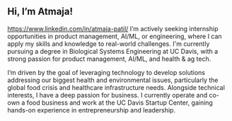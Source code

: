 ## Hi, I’m Atmaja!
https://www.linkedin.com/in/atmaja-patil/
I’m actively seeking internship opportunities in product management, AI/ML, or engineering, where I can apply my skills and knowledge to real-world challenges. I'm currently pursuing a degree in Biological Systems Engineering at UC Davis, with a strong passion for product management, AI/ML, and health & ag tech. 

I’m driven by the goal of leveraging technology to develop solutions addressing our biggest health and environmental issues, particularly the global food crisis and healthcare infrastructure needs. Alongside technical interests, I have a deep passion for business. I currently operate and co-own a food business and work at the UC Davis Startup Center, gaining hands-on experience in entrepreneurship and leadership.

<!--
**atmpats/atmpats** is a ✨ _special_ ✨ repository because its `README.md` (this file) appears on your GitHub profile.

Here are some ideas to get you started:

- 🔭 I’m currently working on ...
- 🌱 I’m currently learning ...
- 👯 I’m looking to collaborate on ...
- 🤔 I’m looking for help with ...
- 💬 Ask me about ...
- 📫 How to reach me: ...
- 😄 Pronouns: ...
- ⚡ Fun fact: ...
-->

